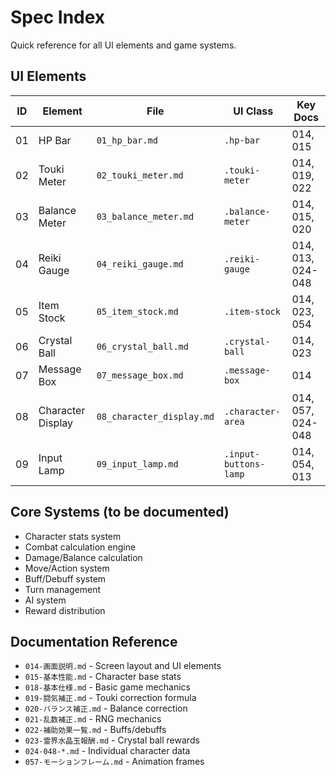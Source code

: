 # Spec Index

Quick reference for all UI elements and game systems.

## UI Elements

| ID | Element | File | UI Class | Key Docs |
|----|---------|------|----------|----------|
| 01 | HP Bar | `01_hp_bar.md` | `.hp-bar` | 014, 015 |
| 02 | Touki Meter | `02_touki_meter.md` | `.touki-meter` | 014, 019, 022 |
| 03 | Balance Meter | `03_balance_meter.md` | `.balance-meter` | 014, 015, 020 |
| 04 | Reiki Gauge | `04_reiki_gauge.md` | `.reiki-gauge` | 014, 013, 024-048 |
| 05 | Item Stock | `05_item_stock.md` | `.item-stock` | 014, 023, 054 |
| 06 | Crystal Ball | `06_crystal_ball.md` | `.crystal-ball` | 014, 023 |
| 07 | Message Box | `07_message_box.md` | `.message-box` | 014 |
| 08 | Character Display | `08_character_display.md` | `.character-area` | 014, 057, 024-048 |
| 09 | Input Lamp | `09_input_lamp.md` | `.input-buttons-lamp` | 014, 054, 013 |

## Core Systems (to be documented)

- Character stats system
- Combat calculation engine
- Damage/Balance calculation
- Move/Action system
- Buff/Debuff system
- Turn management
- AI system
- Reward distribution

## Documentation Reference

- `014-画面説明.md` - Screen layout and UI elements
- `015-基本性能.md` - Character base stats
- `018-基本仕様.md` - Basic game mechanics
- `019-闘気補正.md` - Touki correction formula
- `020-バランス補正.md` - Balance correction
- `021-乱数補正.md` - RNG mechanics
- `022-補助効果一覧.md` - Buffs/debuffs
- `023-霊界水晶玉報酬.md` - Crystal ball rewards
- `024-048-*.md` - Individual character data
- `057-モーションフレーム.md` - Animation frames
